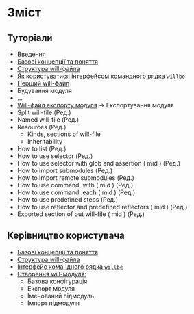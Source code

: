 # Зміст

<a name="tutorials"></a>
## Туторіали
- [Введення](Introduction.ukr.md)  
- [Базові концепції та поняття ](Concepts.urk.md)
- [Структура will-файла](WillFileComposition.ukr.md)
- [Як користуватися інтерфейсом командного рядка `willbe`](HowToUseCommandLineInterfaceOfWill.ukr.md)
- [Перший will-файл](FirstWillFile.ukr.md)
- Будування модуля
- ...
- [Will-файл експорту модуля](ExportedWillFile.md) -> Експортування модуля
- Split will-file (Ред.)
- Named will-file (Ред.)
- Resources (Ред.)
  - Kinds, sections of will-file
  - Inheritability
- How to list (Ред.)
- How to use selector (Ред.)
- How to use selector with glob and assertion ( mid ) (Ред.)
- How to import submodules (Ред.)
- How to import remote submodules (Ред.)
- How to use command .with ( mid ) (Ред.)
- How to use command .each ( mid ) (Ред.)
- How to use predefined steps (Ред.)
- How to use reflector and predefined reflectors ( mid ) (Ред.)
- Exported section of out will-file ( mid ) (Ред.)

<a name="manuals"></a>
## Керівництво користувача
- [Базові концепції та поняття ](Concepts.urk.md)
- [Структура will-файла](WillFileStructure.ukr.md)
- [Інтерфейс командного рядка `willbe`](CommandLineInterfaceOfWill.ukr.md)
- [Створення will-модуля:](WillFileCreation.md)
  - Базова конфігурація
  - Експорт модуля
  - Іменований підмодуль
  - Імпорт підмодуля
